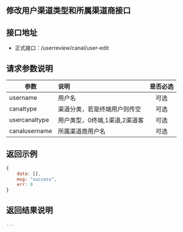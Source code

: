 修改用户渠道类型和所属渠道商接口
----------

接口地址
----------
  * 正式接口：/userreview/canal/user-edit

请求参数说明
----------
|  参数         |说明          |是否必选|
| ------------- |:-------------|:-----:|
| username            | 用户名 |可选    |
| canaltype           | 渠道分类，若是终端用户则传空 | 可选    |
| usercanaltype       | 用户类型，0终端,1渠道,2渠道客 |可选    |
| canalusername       | 所属渠道商用户名 |可选    |
返回示例
----------
```javascript
{
    data: [],
    msg: "success",
    err: 0
}
```

返回结果说明
----------
```javascript
...
```